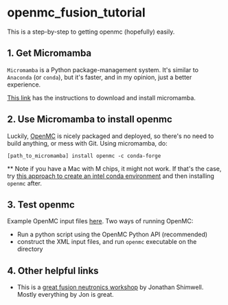 # openmc_fusion_tutorial

This is a step-by-step to getting openmc (hopefully) easily.

## 1. Get Micromamba
`Micromamba` is a Python package-management system. It's similar to `Anaconda` (or `conda`), but it's faster, and in my opinion, just a better experience.

[This link](https://mamba.readthedocs.io/en/latest/installation/micromamba-installation.html) has the instructions to download and install micromamba.

## 2. Use Micromamba to install openmc
Luckily, [OpenMC](https://github.com/openmc-dev/openmc) is nicely packaged and deployed, so there's no need to build anything, or mess with Git. Using micromamba, do:

```
[path_to_micromamba] install openmc -c conda-forge
```

** Note if you have a Mac with M chips, it might not work. If that's the case, try [this approach to create an intel conda environment](https://blog.rtwilson.com/how-to-create-an-x64-intel-conda-environment-on-your-apple-silicon-mac-arm-conda-install/) and then installing `openmc` after.

## 3. Test openmc
Example OpenMC input files [here](https://github.com/openmc-dev/openmc/tree/develop/examples). Two ways of running OpenMC:
- Run a python script using the OpenMC Python API (recommended)
- construct the XML input files, and run `openmc` executable on the directory

## 4. Other helpful links
- This is a [great fusion neutronics workshop](https://github.com/fusion-energy/neutronics-workshop) by Jonathan Shimwell. Mostly everything by Jon is great.
